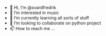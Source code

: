 - 👋 Hi, I’m @svardfredrik
- 👀 I’m interested in music
- 🌱 I’m currently learning all sorts of stuff
- 💞️ I’m looking to collaborate on python project
- 📫 How to reach me ...

<!---
svardfredrik/svardfredrik is a ✨ special ✨ repository because its `README.md` (this file) appears on your GitHub profile.
You can click the Preview link to take a look at your changes.
--->
